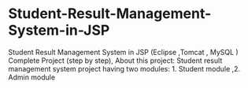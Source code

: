 # Student-Result-Management-System-in-JSP
Student Result Management System in JSP (Eclipse ,Tomcat , MySQL ) Complete Project (step by step), About this project: Student result management system project having two modules: 1. Student module ,2. Admin module
